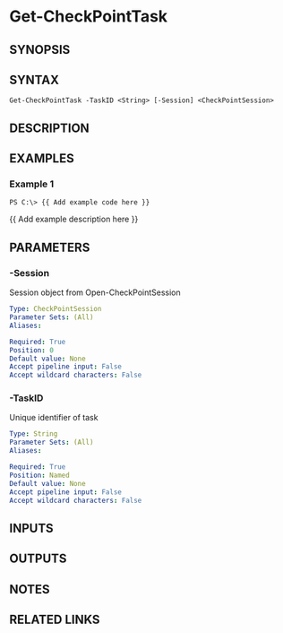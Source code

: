 # Get-CheckPointTask

## SYNOPSIS

## SYNTAX

```
Get-CheckPointTask -TaskID <String> [-Session] <CheckPointSession>
```

## DESCRIPTION

## EXAMPLES

### Example 1
```
PS C:\> {{ Add example code here }}
```

{{ Add example description here }}

## PARAMETERS

### -Session
Session object from Open-CheckPointSession

```yaml
Type: CheckPointSession
Parameter Sets: (All)
Aliases: 

Required: True
Position: 0
Default value: None
Accept pipeline input: False
Accept wildcard characters: False
```

### -TaskID
Unique identifier of task

```yaml
Type: String
Parameter Sets: (All)
Aliases: 

Required: True
Position: Named
Default value: None
Accept pipeline input: False
Accept wildcard characters: False
```

## INPUTS

## OUTPUTS

## NOTES

## RELATED LINKS

